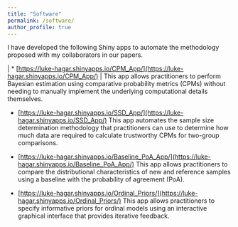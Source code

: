 ```yaml
---
title: "Software"
permalink: /software/
author_profile: true
---
```


I have developed the following Shiny apps to automate the methodology proposed with my collaborators in our papers.

| * [https://luke-hagar.shinyapps.io/CPM_App/](https://luke-hagar.shinyapps.io/CPM_App/)
|   This app allows practitioners to perform Bayesian estimation using comparative probability metrics (CPMs) without needing to manually implement the underlying computational details themselves.

* [https://luke-hagar.shinyapps.io/SSD_App/](https://luke-hagar.shinyapps.io/SSD_App/)
This app automates the sample size determination methodology that practitioners can use to determine how much data are required to calculate trustworthy CPMs for two-group comparisons.

* [https://luke-hagar.shinyapps.io/Baseline_PoA_App/](https://luke-hagar.shinyapps.io/Baseline_PoA_App/)
This app allows practitioners to compare the distributional characteristics of new and reference samples using a baseline with the probability of agreement (PoA).

* [https://luke-hagar.shinyapps.io/Ordinal_Priors/](https://luke-hagar.shinyapps.io/Ordinal_Priors/)
This app allows practitioners to specify informative priors for ordinal models using an interactive graphical interface that provides iterative feedback.

